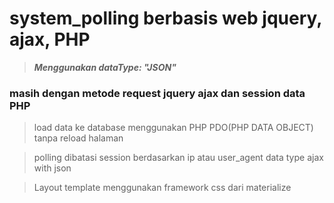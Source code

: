 # system_polling berbasis web jquery, ajax, PHP
> ***Menggunakan dataType: "JSON"***  

### masih dengan metode request jquery ajax dan session data PHP
> load data ke database menggunakan PHP PDO(PHP DATA OBJECT) tanpa reload halaman  

> polling dibatasi session berdasarkan ip atau user_agent data type ajax with json

> Layout template menggunakan framework css dari materialize

